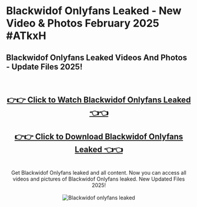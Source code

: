 # Blackwidof Onlyfans Leaked - New Video & Photos February 2025 #ATkxH

<h2>Blackwidof Onlyfans Leaked Videos And Photos - Update Files 2025!</h2>
<br>
<div align="center">
<h2><a href="https://porncheck.live/?utm_source=blackwidof&utm_medium=git182&utm_content=newban" rel="nofollow">👉👉 Click to Watch Blackwidof Onlyfans Leaked 👈👈</a></h2>
<h2><a href="https://porncheck.live/?utm_source=blackwidof&utm_medium=git182&utm_content=newban" rel="nofollow">👉👉 Click to Download Blackwidof Onlyfans Leaked 👈👈</a></h2>
<br>
Get Blackwidof Onlyfans leaked and all content. Now you can access all videos and pictures of Blackwidof Onlyfans leaked. New Updated Files 2025!
<br>
<br>
<a href="https://porncheck.live/?utm_source=blackwidof&utm_medium=git182&utm_content=newban" rel="nofollow" data-target="animated-image.originalLink"><img src="https://i.ibb.co/bMWrY6b1/banner2.png" alt="Blackwidof onlyfans leaked" style="max-width: 100%; display: inline-block;" data-target="animated-image.originalImage"></a>
</div>
<br>


